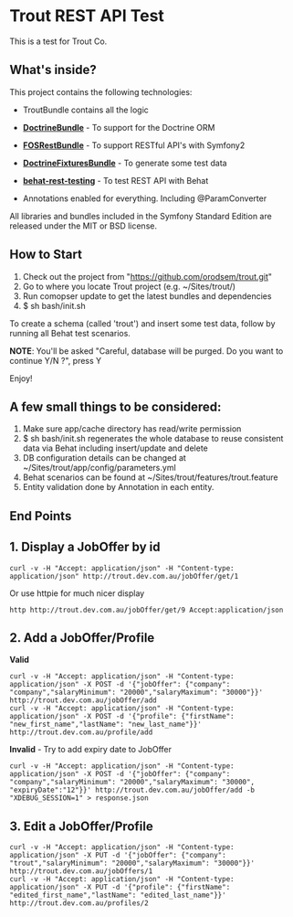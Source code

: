 Trout REST API Test
========================

This is a test for Trout Co.

What's inside?
--------------

This project contains the following technologies:

  * TroutBundle contains all the logic

  * [**DoctrineBundle**][1] - To support for the Doctrine ORM

  * [**FOSRestBundle**][2] - To support RESTful API's with Symfony2

  * [**DoctrineFixturesBundle**][3] - To generate some test data

  * [**behat-rest-testing**][4] - To test REST API with Behat

  * Annotations enabled for everything. Including @ParamConverter

All libraries and bundles included in the Symfony Standard Edition are released under the MIT or BSD license.

How to Start
------------

1. Check out the project from "https://github.com/orodsem/trout.git"
2. Go to where you locate Trout project (e.g. ~/Sites/trout/)
3. Run comopser update to get the latest bundles and dependencies
4. $ sh bash/init.sh

 To create a schema (called 'trout') and insert some test data, follow by running all Behat test scenarios.

 **NOTE**: You'll be asked "Careful, database will be purged. Do you want to continue Y/N ?", press Y

Enjoy!

A few small things to be considered:
-----------------------------------

1. Make sure app/cache directory has read/write permission
2. $ sh bash/init.sh regenerates the whole database to reuse consistent data via Behat including insert/update and delete
3. DB configuration details can be changed at ~/Sites/trout/app/config/parameters.yml
4. Behat scenarios can be found at ~/Sites/trout/features/trout.feature
5. Entity validation done by Annotation in each entity.


End Points
----------
## 1. Display a JobOffer by id

```
curl -v -H "Accept: application/json" -H "Content-type: application/json" http://trout.dev.com.au/jobOffer/get/1
```

Or use httpie for much nicer display

```
http http://trout.dev.com.au/jobOffer/get/9 Accept:application/json
```

## 2. Add a JobOffer/Profile

**Valid**

```
curl -v -H "Accept: application/json" -H "Content-type: application/json" -X POST -d '{"jobOffer": {"company": "company","salaryMinimum": "20000","salaryMaximum": "30000"}}' http://trout.dev.com.au/jobOffer/add
curl -v -H "Accept: application/json" -H "Content-type: application/json" -X POST -d '{"profile": {"firstName": "new_first_name","lastName": "new_last_name"}}' http://trout.dev.com.au/profile/add
```

**Invalid** - Try to add expiry date to JobOffer
```
curl -v -H "Accept: application/json" -H "Content-type: application/json" -X POST -d '{"jobOffer": {"company": "company","salaryMinimum": "20000","salaryMaximum": "30000", "expiryDate":"12"}}' http://trout.dev.com.au/jobOffer/add -b "XDEBUG_SESSION=1" > response.json
```

## 3. Edit a JobOffer/Profile

```
curl -v -H "Accept: application/json" -H "Content-type: application/json" -X PUT -d '{"jobOffer": {"company": "trout","salaryMinimum": "20000","salaryMaximum": "30000"}}' http://trout.dev.com.au/jobOffers/1
curl -v -H "Accept: application/json" -H "Content-type: application/json" -X PUT -d '{"profile": {"firstName": "edited_first_name","lastName": "edited_last_name"}}' http://trout.dev.com.au/profiles/2
```

[1]:  http://symfony.com/doc/2.8/book/doctrine.html
[2]:  https://github.com/FriendsOfSymfony/FOSRestBundle
[3]:  https://packagist.org/packages/doctrine/doctrine-fixtures-bundle
[4]:  https://github.com/deminy/behat-rest-testing
